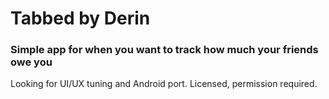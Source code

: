 # Tabbed by Derin

### Simple app for when you want to track how much your friends owe you 

Looking for UI/UX tuning and Android port.
Licensed, permission required.
